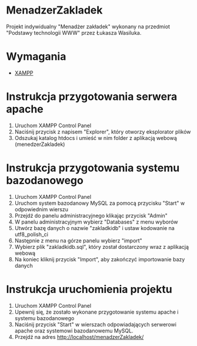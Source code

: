 # MenadzerZakladek
Projekt indywidualny "Menadżer zakładek" wykonany na przedmiot "Podstawy technologii WWW" przez Łukasza Wasiluka.

# Wymagania

- [XAMPP](https://www.apachefriends.org/pl/index.html)

# Instrukcja przygotowania serwera apache

1. Uruchom XAMPP Control Panel
1. Naciśnij przycisk z napisem "Explorer", który otworzy eksplorator plików
1. Odszukaj katalog htdocs i umieść w nim folder z aplikacją webową (menedzerZakladek)

# Instrukcja przygotowania systemu bazodanowego

1. Uruchom XAMPP Control Panel
1. Uruchom system bazodanowy MySQL za pomocą przycisku "Start" w odpowiednim wierszu
1. Przejdź do panelu administracyjnego klikając przycisk "Admin"
1. W panelu administracyjnym wybierz "Databases" z menu wyborów
1. Utwórz bazę danych o nazwie "zakladkidb" i ustaw kodowanie na utf8_polish_ci
1. Następnie z menu na górze panelu wybierz "import"
1. Wybierz plik "zakladkidb.sql", który został dostarczony wraz z aplikacją webową
1. Na koniec kliknij przycisk "Import", aby zakończyć importowanie bazy danych

# Instrukcja uruchomienia projektu
1. Uruchom XAMPP Control Panel
1. Upewnij się, że zostało wykonane przygotowanie systemu apache i systemu bazodanowego
1. Naciśnij przycisk "Start" w wierszach odpowiadających serwerowi apache oraz systemowi bazodanowemu MySQL.
1. Przejdź na adres [http://localhost/menadzerZakladek/](http://localhost/menadzerZakladek/)